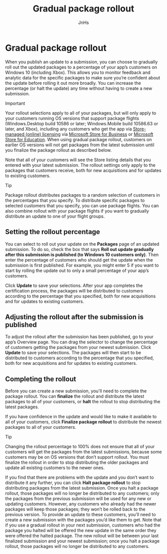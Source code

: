 ﻿---
author: JnHs
Description: When you publish an update to a submission, you can choose to gradually roll out the updated packages to a percentage of your app’s customers on Windows 10.
title: Gradual package rollout
ms.author: wdg-dev-content
ms.date: 12/05/2017
ms.topic: article
ms.prod: windows
ms.technology: uwp
keywords: windows 10, uwp
ms.assetid: 65d578a6-4e26-484c-90af-b2cd916f3634
ms.localizationpriority: high
---

# Gradual package rollout

When you publish an update to a submission, you can choose to gradually roll out the updated packages to a percentage of your app’s customers on Windows 10 (including Xbox). This allows you to monitor feedback and analytic data for the specific packages to make sure you’re confident about the update before rolling it out more broadly. You can increase the percentage (or halt the update) any time without having to create a new submission. 

> [!IMPORTANT]
> Your rollout selections apply to all of your packages, but will only apply to your customers running OS versions that support package flights (Windows.Desktop build 10586 or later; Windows.Mobile build 10586.63 or later, and Xbox), including any customers who get the app via [Store-managed (online) licensing](organizational-licensing.md) via [Microsoft Store for Business](https://businessstore.microsoft.com/store) or [Microsoft Store for Education](https://educationstore.microsoft.com/store). When using gradual package rollout, customers on earlier OS versions will not get packages from the latest submission until you finalize the package rollout as described below.

Note that all of your customers will see the Store listing details that you entered with your latest submission. The rollout settings only apply to the packages that customers receive, both for new acquisitions and for updates to existing customers.

> [!TIP]
> Package rollout distributes packages to a random selection of customers in the percentages that you specify. To distribute specific packages to selected customers that you specify, you can use package flights. You can also combine rollout with your package flights if you want to gradually distribute an update to one of your flight groups.


## Setting the rollout percentage

You can select to roll out your update on the **Packages** page of an updated submission. To do so, check the box that says **Roll out update gradually after this submission is published (to Windows 10 customers only)**. Then enter the percentage of customers who should get the update when the submission is first published. For example, you might enter 5 if you want to start by rolling the update out to only a small percentage of your app’s customers.

Click **Update** to save your selections. After your app completes the certification process, the packages will be distributed to customers according to the percentage that you specified, both for new acquisitions and for updates to existing customers.


## Adjusting the rollout after the submission is published

To adjust the rollout after the submission has been published, go to your app’s Overview page. You can drag the selector to change the percentage of customers getting the packages from your newest submission. Click **Update** to save your selections. The packages will then start to be distributed to customers according to the percentage that you specified, both for new acquisitions and for updates to existing customers.


## Completing the rollout

Before you can create a new submission, you'll need to complete the package rollout. You can **finalize** the rollout and distribute the latest packages to all of your customers, or **halt** the rollout to stop distributing the latest packages.

If you have confidence in the update and would like to make it available to all of your customers, click **Finalize package rollout** to distribute the newest packages to all of your customers.

> [!TIP]
> Changing the rollout percentage to 100% does not ensure that all of your customers will get the packages from the latest submissions, because some customers may be on OS versions that don’t support rollout. You must finalize the rollout in order to stop distributing the older packages and update all existing customers to the newer ones.

If you find that there are problems with the update and you don’t want to distribute it any further, you can click **Halt package rollout** to stop distributing packages from the latest submission. Once you halt a package rollout, those packages will no longer be distributed to any customers; only the packages from the previous submission will be used for any new or updating customers. However, any customers who already had the newer packages will keep those packages; they won’t be rolled back to the previous version. To provide an update to these customers, you’ll need to create a new submission with the packages you’d like them to get. Note that if you use a gradual rollout in your next submission, customers who had the package you halted will be offered the new update in the same order they were offered the halted package. The new rollout will be between your last finalized submission and your newest submission; once you halt a package rollout, those packages will no longer be distributed to any customers.
